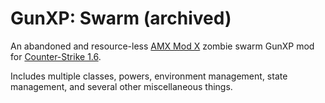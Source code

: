 # GunXP: Swarm (archived)

An abandoned and resource-less [AMX Mod X](https://www.amxmodx.org/) zombie swarm GunXP mod for [Counter-Strike 1.6](https://store.steampowered.com/app/10/CounterStrike/).

Includes multiple classes, powers, environment management, state management, and several other miscellaneous things.
